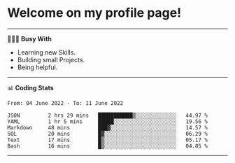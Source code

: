 # Welcome on my profile page!
<!-- print(("dralla"[::-1]+"s").capitalize()) -->

---
👨🏻‍💻 **Busy With**
* Learning new Skills.
* Building small Projects.
* Being helpful.

---
📊 **Coding Stats**
<!--START_SECTION:waka-->

```text
From: 04 June 2022 - To: 11 June 2022

JSON         2 hrs 29 mins   ███████████▒░░░░░░░░░░░░░   44.97 %
YAML         1 hr 5 mins     █████░░░░░░░░░░░░░░░░░░░░   19.56 %
Markdown     48 mins         ███▓░░░░░░░░░░░░░░░░░░░░░   14.57 %
SQL          20 mins         █▓░░░░░░░░░░░░░░░░░░░░░░░   06.29 %
Text         17 mins         █▒░░░░░░░░░░░░░░░░░░░░░░░   05.17 %
Bash         16 mins         █▒░░░░░░░░░░░░░░░░░░░░░░░   04.85 %
```

<!--END_SECTION:waka-->
---

